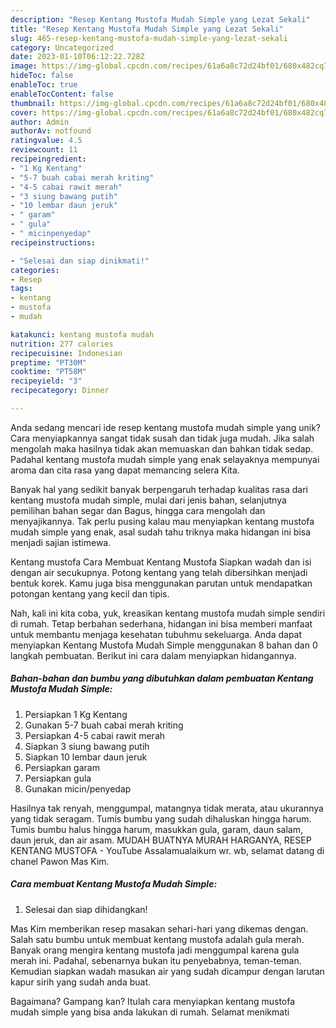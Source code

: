 ```yaml
---
description: "Resep Kentang Mustofa Mudah Simple yang Lezat Sekali"
title: "Resep Kentang Mustofa Mudah Simple yang Lezat Sekali"
slug: 465-resep-kentang-mustofa-mudah-simple-yang-lezat-sekali
category: Uncategorized
date: 2023-01-10T06:12:22.728Z
image: https://img-global.cpcdn.com/recipes/61a6a8c72d24bf01/680x482cq70/kentang-mustofa-mudah-simple-foto-resep-utama.jpg
hideToc: false
enableToc: true
enableTocContent: false
thumbnail: https://img-global.cpcdn.com/recipes/61a6a8c72d24bf01/680x482cq70/kentang-mustofa-mudah-simple-foto-resep-utama.jpg
cover: https://img-global.cpcdn.com/recipes/61a6a8c72d24bf01/680x482cq70/kentang-mustofa-mudah-simple-foto-resep-utama.jpg
author: Admin
authorAv: notfound
ratingvalue: 4.5
reviewcount: 11
recipeingredient:
- "1 Kg Kentang"
- "5-7 buah cabai merah kriting"
- "4-5 cabai rawit merah"
- "3 siung bawang putih"
- "10 lembar daun jeruk"
- " garam"
- " gula"
- " micinpenyedap"
recipeinstructions:

- "Selesai dan siap dinikmati!"
categories:
- Resep
tags:
- kentang
- mustofa
- mudah

katakunci: kentang mustofa mudah 
nutrition: 277 calories
recipecuisine: Indonesian
preptime: "PT30M"
cooktime: "PT58M"
recipeyield: "3"
recipecategory: Dinner

---
```





Anda sedang mencari ide resep kentang mustofa mudah simple yang unik? Cara menyiapkannya sangat tidak susah dan tidak juga mudah. Jika salah mengolah maka hasilnya tidak akan memuaskan dan bahkan tidak sedap. Padahal kentang mustofa mudah simple yang enak selayaknya mempunyai aroma dan cita rasa yang dapat memancing selera Kita.





Banyak hal yang sedikit banyak berpengaruh terhadap kualitas rasa dari kentang mustofa mudah simple, mulai dari jenis bahan, selanjutnya pemilihan bahan segar dan Bagus, hingga cara mengolah dan menyajikannya. Tak perlu pusing kalau mau menyiapkan kentang mustofa mudah simple yang enak,      asal sudah tahu triknya maka hidangan ini bisa menjadi sajian istimewa.














Kentang mustofa Cara Membuat Kentang Mustofa Siapkan wadah dan isi dengan air secukupnya. Potong kentang yang telah dibersihkan menjadi bentuk korek. Kamu juga bisa menggunakan parutan untuk mendapatkan potongan kentang yang kecil dan tipis.






Nah, kali ini kita coba, yuk, kreasikan kentang mustofa mudah simple sendiri di rumah. Tetap berbahan sederhana, hidangan ini bisa memberi manfaat untuk membantu menjaga kesehatan tubuhmu sekeluarga. Anda dapat menyiapkan Kentang Mustofa Mudah Simple menggunakan 8 bahan dan 0 langkah pembuatan. Berikut ini cara dalam menyiapkan hidangannya.

<!--inarticleads1-->

##### Bahan-bahan dan bumbu yang dibutuhkan dalam pembuatan Kentang Mustofa Mudah Simple:

1. Persiapkan 1 Kg Kentang
1. Gunakan 5-7 buah cabai merah kriting
1. Persiapkan 4-5 cabai rawit merah
1. Siapkan 3 siung bawang putih
1. Siapkan 10 lembar daun jeruk
1. Persiapkan  garam
1. Persiapkan  gula
1. Gunakan  micin/penyedap


Hasilnya tak renyah, menggumpal, matangnya tidak merata, atau ukurannya yang tidak seragam. Tumis bumbu yang sudah dihaluskan hingga harum. Tumis bumbu halus hingga harum, masukkan gula, garam, daun salam, daun jeruk, dan air asam. MUDAH BUATNYA MURAH HARGANYA, RESEP KENTANG MUSTOFA - YouTube Assalamualaikum wr. wb, selamat datang di chanel Pawon Mas Kim. 

<!--inarticleads2-->

##### Cara membuat Kentang Mustofa Mudah Simple:


1. Selesai dan siap dihidangkan!

Mas Kim memberikan resep masakan sehari-hari yang dikemas dengan. Salah satu bumbu untuk membuat kentang mustofa adalah gula merah. Banyak orang mengira kentang mustofa jadi menggumpal karena gula merah ini. Padahal, sebenarnya bukan itu penyebabnya, teman-teman. Kemudian siapkan wadah masukan air yang sudah dicampur dengan larutan kapur sirih yang sudah anda buat. 

Bagaimana? Gampang kan? Itulah cara menyiapkan kentang mustofa mudah simple yang bisa anda lakukan di rumah. Selamat menikmati
